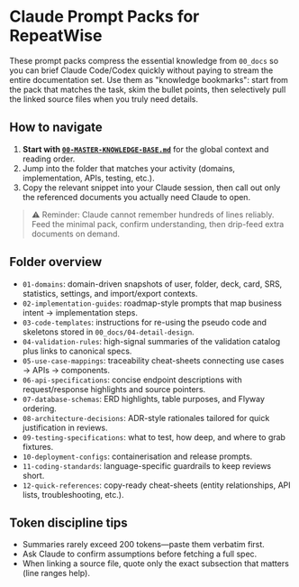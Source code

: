 # Claude Prompt Packs for RepeatWise

These prompt packs compress the essential knowledge from `00_docs` so you can brief Claude Code/Codex quickly without paying to stream the entire documentation set. Use them as "knowledge bookmarks": start from the pack that matches the task, skim the bullet points, then selectively pull the linked source files when you truly need details.

## How to navigate
1. **Start with [`00-MASTER-KNOWLEDGE-BASE.md`](./00-MASTER-KNOWLEDGE-BASE.md)** for the global context and reading order.
2. Jump into the folder that matches your activity (domains, implementation, APIs, testing, etc.).
3. Copy the relevant snippet into your Claude session, then call out only the referenced documents you actually need Claude to open.

> ⚠️ Reminder: Claude cannot remember hundreds of lines reliably. Feed the minimal pack, confirm understanding, then drip-feed extra documents on demand.

## Folder overview
- `01-domains`: domain-driven snapshots of user, folder, deck, card, SRS, statistics, settings, and import/export contexts.
- `02-implementation-guides`: roadmap-style prompts that map business intent → implementation steps.
- `03-code-templates`: instructions for re-using the pseudo code and skeletons stored in `00_docs/04-detail-design`.
- `04-validation-rules`: high-signal summaries of the validation catalog plus links to canonical specs.
- `05-use-case-mappings`: traceability cheat-sheets connecting use cases → APIs → components.
- `06-api-specifications`: concise endpoint descriptions with request/response highlights and source pointers.
- `07-database-schemas`: ERD highlights, table purposes, and Flyway ordering.
- `08-architecture-decisions`: ADR-style rationales tailored for quick justification in reviews.
- `09-testing-specifications`: what to test, how deep, and where to grab fixtures.
- `10-deployment-configs`: containerisation and release prompts.
- `11-coding-standards`: language-specific guardrails to keep reviews short.
- `12-quick-references`: copy-ready cheat-sheets (entity relationships, API lists, troubleshooting, etc.).

## Token discipline tips
- Summaries rarely exceed 200 tokens—paste them verbatim first.
- Ask Claude to confirm assumptions before fetching a full spec.
- When linking a source file, quote only the exact subsection that matters (line ranges help).
